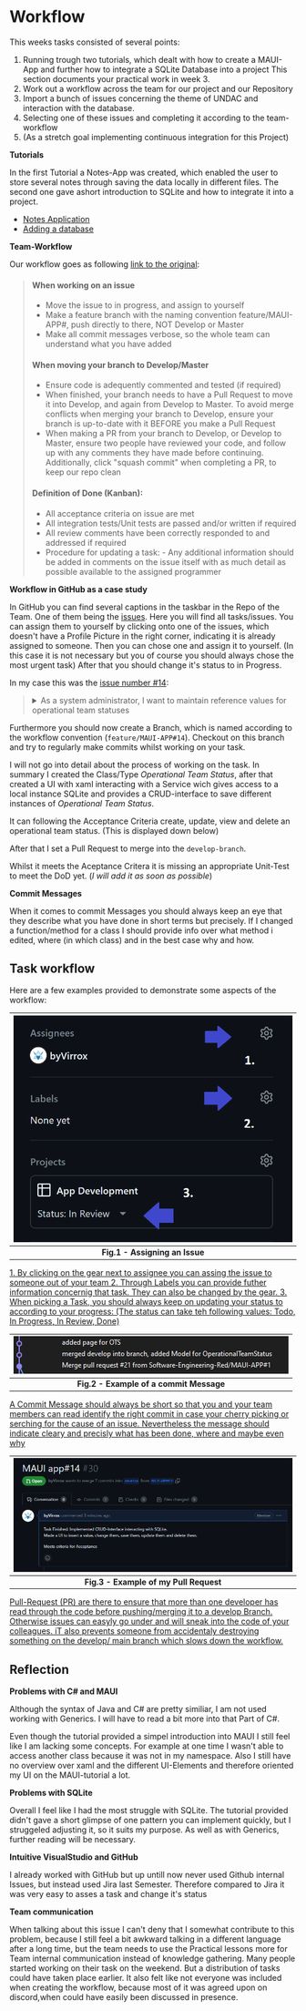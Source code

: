 # Workflow

This weeks tasks consisted of several points:
1. Running trough two tutorials, which dealt with how 
   to create a MAUI-App and further how to integrate a SQLite Database into a project
   This section documents your practical work in week 3.
2. Work out a workflow across the team for our project and our Repository
3. Import a bunch of issues concerning the theme of UNDAC and interaction with the database.
4. Selecting one of these issues and completing it according to the team-workflow
5. (As a stretch goal implementing continuous integration for this Project)

**Tutorials**

In the first Tutorial a Notes-App was created, which enabled the user to
store several notes through saving the data locally in different files.
The second one gave ashort introduction to SQLite and how to integrate it into a project.
* [Notes Application](https://learn.microsoft.com/en-us/dotnet/maui/tutorials/notes-app/)
* [Adding a database](https://learn.microsoft.com/en-us/dotnet/maui/data-cloud/database-sqlite)


**Team-Workflow** 

Our workflow goes as following [link to the original](https://github.com/Software-Engineering-Red/MAUI-APP/blob/master/Documentation/workflow.md):

> #### When working on an issue
> - Move the issue to in progress, and assign to yourself
> - Make a feature branch with the naming convention feature/MAUI-APP#<your issue number>, push directly to there, NOT Develop or Master
> - Make all commit messages verbose, so the whole team can understand what you have added 
> 
> #### When moving your branch to Develop/Master
> - Ensure code is adequently commented and tested (if required)
> - When finished, your branch needs to have a Pull Request to move it into Develop, and again from Develop to Master. To avoid merge conflicts when merging your branch to Develop, ensure your branch is up-to-date with it BEFORE you make a Pull Request
> - When making a PR from your branch to Develop, or Develop to Master, ensure two people have reviewed your code, and follow up with any comments they have made before continuing. Additionally, click "squash commit" when completing a PR, to keep our repo clean 
> 
> #### Definition of Done (Kanban):
> - All acceptance criteria on issue are met
> - All integration tests/Unit tests are passed and/or written if required
> - All review comments have been correctly responded to and addressed if required
> - Procedure for updating a task: - Any additional information should be added in comments on the issue itself with as much detail as possible available to the assigned programmer

 **Workflow in GitHub as a case study**

 In GitHub you can find several captions in the taskbar in the Repo of the Team. 
 One of them being the <ins>issues</ins>. Here you will find all tasks/issues.
 You can assign them to yourself by clicking onto one of the issues, which doesn't
 have a Profile Picture in the right corner, indicating it is already assigned to someone.
 Then you can chose one and assign it to yourself. (In this case it is not necessary but you of course you should always chose the most urgent task)
 After that you should change it's status to in Progress.
 
 In my case this was the [issue number #14](https://github.com/Software-Engineering-Red/MAUI-APP/issues/14):
 > <details><summary>As a system administrator, I want to maintain reference values for operational team statuses</summary>
 >
 > **End user goal:**
 > To be able to list, create, update and delete reference values for operational team statuses
 >
 > **End business goal:**
 > To have appropriate statuses available to describe an operational team (e.g. 'requested', 'confirmed', 'active', etc.)
 > 
 > **Acceptance criteria:**
 >
 > * An operational team status item can be created, viewed, updated and deleted (CRUD functionality)
 >
 > **Measurement of success:**
 >
 > * Unit tests pass for all CRUD operations
 >
 > **Notes:**
 >
 > * The database table will be called `operational_team_status`
 > * The table will have a single column, `name`
 > </details>


 Furthermore you should now create a Branch, which is named according to the workflow convention (`feature/MAUI-APP#14`).
 Checkout on this branch and try to regularly make commits whilst working on your task.

 I will not go into detail about the process of working on the task.
 In summary I created the Class/Type *Operational Team Status*,
 after that created a UI with xaml interacting with a Service wich gives access to a local instance 
 SQLite and provides a CRUD-interface to save different instances of *Operational Team Status*.

 It can following the Acceptance Criteria create, update, view and delete
 an operational team status. (This is displayed down below)

 After that I set a Pull Request to merge into the `develop-branch`.

 Whilst it meets the Aceptance Critera it is missing an appropriate Unit-Test to meet the DoD yet.
 (*I will add it as soon as possible*) 

 **Commit Messages** 

 When it comes to commit Messages you should always keep an eye that they describe 
 what you have done in short terms but precisely.
 If I changed a function/method for a class I should provide info
 over what method i edited, where (in which class) and in the best case why and how.


## Task workflow

Here are a few examples provided to demonstrate some aspects of the workflow:

| ![week3_AssigneIssue.png](https://github.com/byVirrox/portfolio_SET09102_Peter_Stibitz/blob/main/images/week3_AssigneIssue.png) |
|:--:|
| <b>Fig.1 - Assigning an Issue</b>|

<ins>
	1. By clicking on the gear next to assignee you can assing the issue to someone out of your team
	2. Through Labels you can provide futher information concernig that task. They can also be changed by the gear.
	3. When picking a Task, you should always keep on updating your status to according to your progress:
	   (The status can take teh following values: Todo, In Progress, In Review, Done)
</ins>


| ![week3_CommitMessage.png](https://github.com/byVirrox/portfolio_SET09102_Peter_Stibitz/blob/main/images/week3_CommitMessage.png) |
|:--:|
| <b>Fig.2 - Example of a commit Message</b>|

<ins>
	A Commit Message should always be short so that you and your team members can read identify the right 
	commit in case your cherry picking or serching for the cause of an issue. Nevertheless the message should
	indicate cleary and precisly what has been done, where and maybe even why 
</ins>


| ![week3_Pull_Request.png](https://github.com/byVirrox/portfolio_SET09102_Peter_Stibitz/blob/main/images/week3_Pull_Request.png) |
|:--:|
| <b>Fig.3 - Example of my Pull Request</b>|

<ins>
	Pull-Request (PR) are there to ensure that more than one developer has read through the code before pushing/merging it to a develop Branch. 
	Otherwise issues can easyly go under and will sneak into the code of your colleagues. iT also prevents someone from accidentaly destroying
	something on the develop/ main branch which slows down the workflow.
</ins>

## Reflection

**Problems with C# and MAUI**

Although the syntax of Java and C# are pretty similiar,
I am not used working with Generics. I will have to read a bit more into that Part of C#.

Even though the tutorial provided a simpel introduction into MAUI I still feel like 
I am lacking some concepts. For example at one time I wasn't able to access another class because it was not in my namespace.
Also I still have no overview over xaml and the different UI-Elements and therefore oriented my UI on the MAUI-tutorial a lot.


**Problems with SQLite**

Overall I feel like I had the most struggle with SQLite. The tutorial provided didn't gave a short glimpse of one pattern 
you can implement quickly, but I struggeled adjusting it, so it suits my purpose. 
As well as with Generics, further reading will be necessary.

**Intuitive VisualStudio and GitHub**

I already worked with GitHub but up untill now never used Github internal Issues, but instead used Jira last Semester.
Therefore compared to Jira it was very easy to asses a task and change it's status

**Team communication** 

When talking about this issue I can't deny that I somewhat contribute to this problem, because I still feel a bit awkward talking in a different language after a long time,
but the team needs to use the Practical lessons more for Team internal communication instead of knowledge gathering. 
Many people started working on their task on the weekend. But a distribution of tasks could have taken place earlier.
It also felt like not everyone was included when creating the workflow, because most of it was agreed upon on discord,when could have easily been discussed in presence.